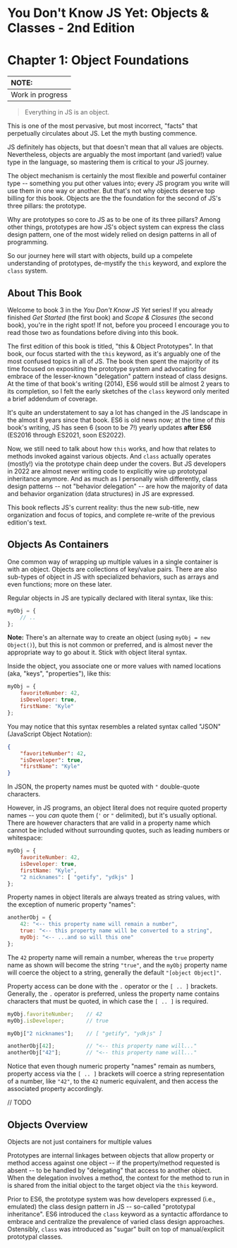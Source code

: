 # You Don't Know JS Yet: Objects & Classes - 2nd Edition
# Chapter 1: Object Foundations

| NOTE: |
| :--- |
| Work in progress |

> Everything in JS is an object.

This is one of the most pervasive, but most incorrect, "facts" that perpetually circulates about JS. Let the myth busting commence.

JS definitely has objects, but that doesn't mean that all values are objects. Nevertheless, objects are arguably the most important (and varied!) value type in the language, so mastering them is critical to your JS journey.

The object mechanism is certainly the most flexible and powerful container type -- something you put other values into; every JS program you write will use them in one way or another. But that's not why objects deserve top billing for this book. Objects are the the foundation for the second of JS's three pillars: the prototype.

Why are prototypes so core to JS as to be one of its three pillars? Among other things, prototypes are how JS's object system can express the class design pattern, one of the most widely relied on design patterns in all of programming.

So our journey here will start with objects, build up a compelete understanding of prototypes, de-mystify the `this` keyword, and explore the `class` system.

## About This Book

Welcome to book 3 in the *You Don't Know JS Yet* series! If you already finished *Get Started* (the first book) and *Scope & Closures* (the second book), you're in the right spot! If not, before you proceed I encourage you to read those two as foundations before diving into this book.

The first edition of this book is titled, "this & Object Prototypes". In that book, our focus started with the `this` keyword, as it's arguably one of the most confused topics in all of JS. The book then spent the majority of its time focused on expositing the prototype system and advocating for embrace of the lesser-known "delegation" pattern instead of class designs. At the time of that book's writing (2014), ES6 would still be almost 2 years to its completion, so I felt the early sketches of the `class` keyword only merited a brief addendum of coverage.

It's quite an understatement to say a lot has changed in the JS landscape in the almost 8 years since that book. ES6 is old news now; at the time of *this* book's writing, JS has seen 6 (soon to be 7!) yearly updates **after ES6** (ES2016 through ES2021, soon ES2022).

Now, we still need to talk about how `this` works, and how that relates to methods invoked against various objects. And `class` actually operates (mostly!) via the prototype chain deep under the covers. But JS developers in 2022 are almost never writing code to explicitly wire up prototypal inheritance anymore. And as much as I personally wish differently, class design patterns -- not "behavior delegation" -- are how the majority of data and behavior organization (data structures) in JS are expressed.

This book reflects JS's current reality: thus the new sub-title, new organization and focus of topics, and complete re-write of the previous edition's text.

## Objects As Containers

One common way of wrapping up multiple values in a single container is with an object. Objects are collections of key/value pairs. There are also sub-types of object in JS with specialized behaviors, such as arrays and even functions; more on these later.

Regular objects in JS are typically declared with literal syntax, like this:

```js
myObj = {
    // ..
};
```

**Note:** There's an alternate way to create an object (using `myObj = new Object()`), but this is not common or preferred, and is almost never the appropriate way to go about it. Stick with object literal syntax.

Inside the object, you associate one or more values with named locations (aka, "keys", "properties"), like this:

```js
myObj = {
    favoriteNumber: 42,
    isDeveloper: true,
    firstName: "Kyle"
};
```

You may notice that this syntax resembles a related syntax called "JSON" (JavaScript Object Notation):

```json
{
    "favoriteNumber": 42,
    "isDeveloper": true,
    "firstName": "Kyle"
}
```

In JSON, the property names must be quoted with `"` double-quote characters.

However, in JS programs, an object literal does not require quoted property names -- you *can* quote them (`'` or `"` delimited), but it's usually optional. There are however characters that are valid in a property name which cannot be included without surrounding quotes, such as leading numbers or whitespace:

```js
myObj = {
    favoriteNumber: 42,
    isDeveloper: true,
    firstName: "Kyle",
    "2 nicknames": [ "getify", "ydkjs" ]
};
```

Property names in object literals are always treated as string values, with the exception of numeric property "names":

```js
anotherObj = {
    42: "<-- this property name will remain a number",
    true: "<-- this property name will be converted to a string",
    myObj: "<-- ...and so will this one"
};
```

The `42` property name will remain a number, whereas the `true` property name as shown will become the string `"true"`, and the `myObj` property name will coerce the object to a string, generally the default `"[object Object]"`.

Property access can be done with the `.` operator or the `[ .. ]` brackets. Generally, the `.` operator is preferred, unless the property name contains characters that must be quoted, in which case the `[ .. ]` is required.

```js
myObj.favoriteNumber;    // 42
myObj.isDeveloper;       // true

myObj["2 nicknames"];    // [ "getify", "ydkjs" ]

anotherObj[42];          // "<-- this property name will..."
anotherObj["42"];        // "<-- this property name will..."
```

Notice that even though numeric property "names" remain as numbers, property access via the `[ .. ]` brackets will coerce a string representation of a number, like `"42"`, to the `42` numeric equivalent, and then access the associated property accordingly.

// TODO

## Objects Overview

Objects are not just containers for multiple values

Prototypes are internal linkages between objects that allow property or method access against one object -- if the property/method requested is absent -- to be handled by "delegating" that access to another object. When the delegation involves a method, the context for the method to run in is shared from the initial object to the target object via the `this` keyword.

Prior to ES6, the prototype system was how developers expressed (i.e., emulated) the class design pattern in JS -- so-called "prototypal inheritance". ES6 introduced the `class` keyword as a syntactic affordance to embrace and centralize the prevalence of varied class design approaches. Ostensibly, `class` was introduced as "sugar" built on top of manual/explicit prototypal classes.
